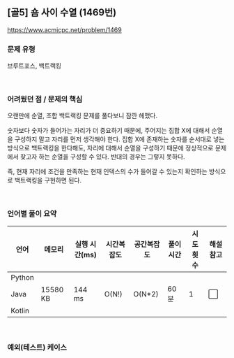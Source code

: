 ## [골5] 숌 사이 수열 (1469번)

https://www.acmicpc.net/problem/1469

### 문제 유형

브루트포스, 백트랙킹

<br>

### 어려웠던 점 / 문제의 핵심

오랜만에 순열, 조합 백트랙킹 문제를 풀다보니 잠깐 헤맸다.

숫자보다 숫자가 들어가는 자리가 더 중요하기 때문에, 주어지는 집합 X에 대해서 순열을 구성하지 말고 자리를 먼저 생각해야 한다. 집합 X에 존재하는 숫자를 순서대로 넣는 방식으로 백트랙킹을 한다해도, 자리에 대해서 순열을 구성하기 때문에 정상적으로 문제에서 찾고자 하는 순열을 구성할 수 있다. 반대의 경우는 그렇지 못하다.

즉, 현재 자리에 조건을 만족하는 현재 인덱스의 수가 들어갈 수 있는지 확인하는 방식으로 백트랙킹을 구현하면 된다.

<br>

### 언어별 풀이 요약

| 언어   | 메모리   | 실행 시간(ms) | 시간복잡도 | 공간복잡도 | 풀이 시간 | 시도 횟수 | 해설 참고            |
| ------ | -------- | ------------- | ---------- | ---------- | --------- | --------- | -------------------- |
| Python |          |               |            |            |           |           |                      |
| Java   | 15580 KB | 144 ms        | O(N!)      | O(N*2)     | 60분      | 1         | :white_large_square: |
| Kotlin |          |               |            |            |           |           |                      |

<br>

### 예외(테스트) 케이스

```
```

